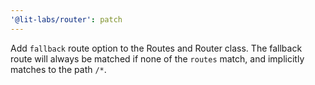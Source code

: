 ```yaml
---
'@lit-labs/router': patch
---
```


Add `fallback` route option to the Routes and Router class. The fallback route
will always be matched if none of the `routes` match, and implicitly matches to
the path `/*`.
